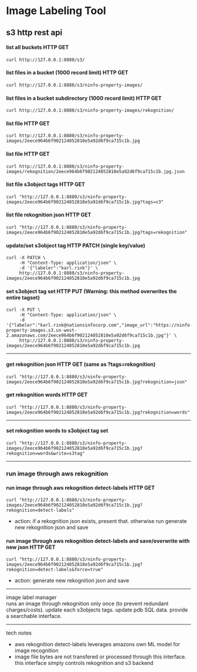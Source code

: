 
# Image Labeling Tool

## s3 http rest api

#### list all buckets HTTP GET
```
curl http://127.0.0.1:8880/s3/ 
```

#### list files in a bucket (1000 record limit) HTTP GET
```
curl http://127.0.0.1:8880/s3/ninfo-property-images/
```

#### list files in a bucket subdirectory (1000 record limit) HTTP GET
```
curl http://127.0.0.1:8880/s3/ninfo-property-images/rekognition/
```

#### list file HTTP GET
```
curl http://127.0.0.1:8880/s3/ninfo-property-images/2eece964b6f902124052810e5a92d6f9ca715c1b.jpg
```

#### list file HTTP GET
```
curl http://127.0.0.1:8880/s3/ninfo-property-images/rekognition/2eece964b6f902124052810e5a92d6f9ca715c1b.jpg.json
```

#### list file s3object tags HTTP GET
```
curl "http://127.0.0.1:8880/s3/ninfo-property-images/2eece964b6f902124052810e5a92d6f9ca715c1b.jpg?tags=s3"
```

#### list file rekognition json HTTP GET
```
curl "http://127.0.0.1:8880/s3/ninfo-property-images/2eece964b6f902124052810e5a92d6f9ca715c1b.jpg?tags=rekognition"
```

#### update/set s3object tag HTTP PATCH (single key/value)
```   
curl -X PATCH \
     -H "Content-Type: application/json" \
     -d '{"labeler":"karl.rink"}' \
     http://127.0.0.1:8880/s3/ninfo-property-images/2eece964b6f902124052810e5a92d6f9ca715c1b.jpg    
```   


#### set s3object tag set HTTP PUT (Warning: this method overwrites the entire tagset)
```   
curl -X PUT \
     -H "Content-Type: application/json" \
     -d '{"labeler":"karl.rink@nationsinfocorp.com","image_url":"https://ninfo-property-images.s3.us-west-2.amazonaws.com/2eece964b6f902124052810e5a92d6f9ca715c1b.jpg"}' \
     http://127.0.0.1:8880/s3/ninfo-property-images/2eece964b6f902124052810e5a92d6f9ca715c1b.jpg    
```   

---

#### get rekognition json HTTP GET (same as ?tags=rekognition)
```
curl "http://127.0.0.1:8880/s3/ninfo-property-images/2eece964b6f902124052810e5a92d6f9ca715c1b.jpg?rekognition=json"
```

#### get rekognition words HTTP GET
```
curl "http://127.0.0.1:8880/s3/ninfo-property-images/2eece964b6f902124052810e5a92d6f9ca715c1b.jpg?rekognition=words"
```
 
---

#### set rekognition words to s3object tag set
```
curl "http://127.0.0.1:8880/s3/ninfo-property-images/2eece964b6f902124052810e5a92d6f9ca715c1b.jpg?rekognition=words&write=s3tag"
```


---




### run image through aws rekognition

#### run image through aws rekognition detect-labels HTTP GET  
```
curl "http://127.0.0.1:8880/s3/ninfo-property-images/2eece964b6f902124052810e5a92d6f9ca715c1b.jpg?rekognition=detect-labels"
```

  - action: if a rekognition json exists, present that. otherwise run generate new rekognition json and save

#### run image through aws rekognition detect-labels and save/overwrite with new json HTTP GET
```
curl "http://127.0.0.1:8880/s3/ninfo-property-images/2eece964b6f902124052810e5a92d6f9ca715c1b.jpg?rekognition=detect-labels&force=true"
```

  - action: generate new rekognition json and save


---


image label manager   
runs an image through rekognition only once (to prevent redundant charges/costs).  update each s3objects tags. update pdb SQL data. provide a searchable interface. 

---

tech notes   
 - aws rekognition detect-labels leverages amazons own ML model for image recognition   
 - image file bytes are not transfered or processed through this interface.  this interface simply controls rekognition and s3 backend    








